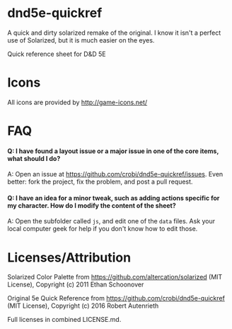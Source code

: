 dnd5e-quickref
==============

A quick and dirty solarized remake of the original. I know it isn't a perfect use of Solarized, but it is much easier on the eyes.

Quick reference sheet for D&amp;D 5E

Icons
==============

All icons are provided by http://game-icons.net/

FAQ
===

#### Q: I have found a layout issue or a major issue in one of the core items, what should I do? ####
A: Open an issue at https://github.com/crobi/dnd5e-quickref/issues. Even better: fork the project, fix the problem, and post a pull request.

#### Q: I have an idea for a minor tweak, such as adding actions specific for my character. How do I modify the content of the sheet? ####
A: Open the subfolder called `js`, and edit one of the `data` files. Ask your local computer geek for help if you don't know how to edit those.


Licenses/Attribution
==============
Solarized Color Palette from https://github.com/altercation/solarized (MIT License), Copyright (c) 2011 Ethan Schoonover

Original 5e Quick Reference from https://github.com/crobi/dnd5e-quickref (MIT License), Copyright (c) 2016 Robert Autenrieth

Full licenses in combined LICENSE.md.
